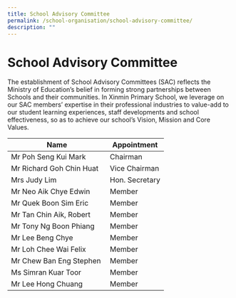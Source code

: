 ```yaml
---
title: School Advisory Committee
permalink: /school-organisation/school-advisory-committee/
description: ""
---
```

# **School Advisory Committee**


The establishment of School Advisory Committees (SAC) reflects the Ministry of Education’s belief in forming strong partnerships between Schools and their communities. In Xinmin Primary School, we leverage on our SAC members’ expertise in their professional industries to value-add to our student learning experiences, staff developments and school effectiveness, so as to achieve our school’s Vision, Mission and Core Values.


| Name 	| Appointment 	|
| ---	| ---	|
| Mr Poh Seng Kui Mark 	| Chairman 	|
| Mr Richard Goh Chin Huat 	| Vice Chairman 	|
| Mrs Judy Lim 	| Hon. Secretary 	|
| Mr Neo Aik Chye Edwin 	| Member 	|
| Mr Quek Boon Sim Eric 	| Member 	|
| Mr Tan Chin Aik, Robert 	| Member 	|
| Mr Tony Ng Boon Phiang 	| Member 	|
| Mr Lee Beng Chye 	| Member 	|
|Mr Loh Chee Wai Felix | Member |
|Mr Chew Ban Eng Stephen | Member |
|Ms Simran Kuar Toor | Member |
|Mr Lee Hong Chuang | Member |